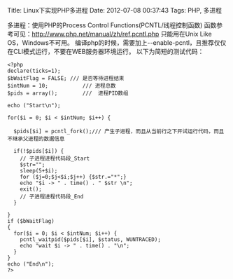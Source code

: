 Title: Linux下实现PHP多进程
Date: 2012-07-08 00:37:43
Tags: PHP, 多进程


多进程：使用PHP的Process Control Functions(PCNTL/线程控制函数) 函数参考可见：http://www.php.net/manual/zh/ref.pcntl.php 只能用在Unix Like OS，Windows不可用。 编译php的时候，需要加上--enable-pcntl，且推荐仅仅在CLI模式运行，不要在WEB服务器环境运行。  以下为简短的测试代码： 
    
    
    <?php
    declare(ticks=1);
    $bWaitFlag = FALSE; /// 是否等待进程结束
    $intNum = 10;           /// 进程总数
    $pids = array();        ///  进程PID数组
    
    echo ("Start\n");
    
    for($i = 0; $i < $intNum; $i++) {
    
      $pids[$i] = pcntl_fork();/// 产生子进程，而且从当前行之下开试运行代码，而且不继承父进程的数据信息
    
      if(!$pids[$i]) {
        // 子进程进程代码段_Start
        $str="";
        sleep(5+$i);
        for ($j=0;$j<$i;$j++) {$str.="*";}
        echo "$i -> " . time() . " $str \n";
        exit();
        // 子进程进程代码段_End
      }
    
    }
    if ($bWaitFlag)
    {
      for($i = 0; $i < $intNum; $i++) {
        pcntl_waitpid($pids[$i], $status, WUNTRACED);
        echo "wait $i -> " . time() . "\n";
      }
    }
    echo ("End\n");
    ?>
